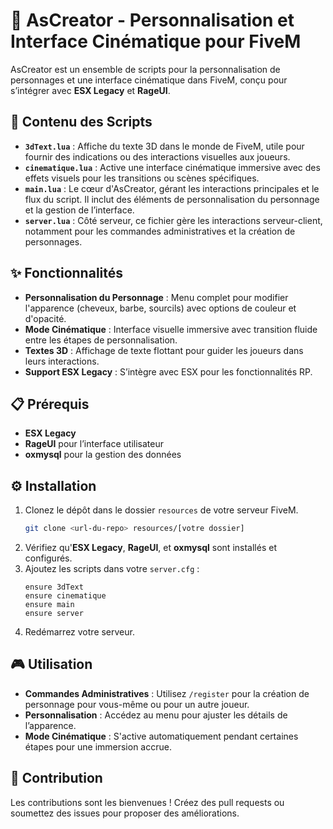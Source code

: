 # 🌟 AsCreator - Personnalisation et Interface Cinématique pour FiveM

AsCreator est un ensemble de scripts pour la personnalisation de personnages et une interface cinématique dans FiveM, conçu pour s’intégrer avec **ESX Legacy** et **RageUI**.

## 📂 Contenu des Scripts

- **`3dText.lua`** : Affiche du texte 3D dans le monde de FiveM, utile pour fournir des indications ou des interactions visuelles aux joueurs.
- **`cinematique.lua`** : Active une interface cinématique immersive avec des effets visuels pour les transitions ou scènes spécifiques.
- **`main.lua`** : Le cœur d'AsCreator, gérant les interactions principales et le flux du script. Il inclut des éléments de personnalisation du personnage et la gestion de l’interface.
- **`server.lua`** : Côté serveur, ce fichier gère les interactions serveur-client, notamment pour les commandes administratives et la création de personnages.

## ✨ Fonctionnalités

- **Personnalisation du Personnage** : Menu complet pour modifier l'apparence (cheveux, barbe, sourcils) avec options de couleur et d'opacité.
- **Mode Cinématique** : Interface visuelle immersive avec transition fluide entre les étapes de personnalisation.
- **Textes 3D** : Affichage de texte flottant pour guider les joueurs dans leurs interactions.
- **Support ESX Legacy** : S’intègre avec ESX pour les fonctionnalités RP.

## 📋 Prérequis

- **ESX Legacy**
- **RageUI** pour l’interface utilisateur
- **oxmysql** pour la gestion des données

## ⚙️ Installation

1. Clonez le dépôt dans le dossier `resources` de votre serveur FiveM.
    ```bash
    git clone <url-du-repo> resources/[votre dossier]
    ```
2. Vérifiez qu'**ESX Legacy**, **RageUI**, et **oxmysql** sont installés et configurés.
3. Ajoutez les scripts dans votre `server.cfg` :
    ```plaintext
    ensure 3dText
    ensure cinematique
    ensure main
    ensure server
    ```
4. Redémarrez votre serveur.

## 🎮 Utilisation

- **Commandes Administratives** : Utilisez `/register` pour la création de personnage pour vous-même ou pour un autre joueur.
- **Personnalisation** : Accédez au menu pour ajuster les détails de l’apparence.
- **Mode Cinématique** : S'active automatiquement pendant certaines étapes pour une immersion accrue.

## 🤝 Contribution

Les contributions sont les bienvenues ! Créez des pull requests ou soumettez des issues pour proposer des améliorations.

